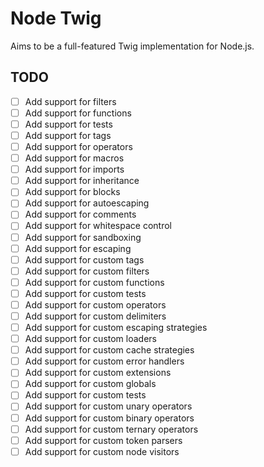 # Node Twig
Aims to be a full-featured Twig implementation for Node.js.

## TODO
- [ ] Add support for filters
- [ ] Add support for functions
- [ ] Add support for tests
- [ ] Add support for tags
- [ ] Add support for operators
- [ ] Add support for macros
- [ ] Add support for imports
- [ ] Add support for inheritance
- [ ] Add support for blocks
- [ ] Add support for autoescaping
- [ ] Add support for comments
- [ ] Add support for whitespace control
- [ ] Add support for sandboxing
- [ ] Add support for escaping
- [ ] Add support for custom tags
- [ ] Add support for custom filters
- [ ] Add support for custom functions
- [ ] Add support for custom tests
- [ ] Add support for custom operators
- [ ] Add support for custom delimiters
- [ ] Add support for custom escaping strategies
- [ ] Add support for custom loaders
- [ ] Add support for custom cache strategies
- [ ] Add support for custom error handlers
- [ ] Add support for custom extensions
- [ ] Add support for custom globals
- [ ] Add support for custom tests
- [ ] Add support for custom unary operators
- [ ] Add support for custom binary operators
- [ ] Add support for custom ternary operators
- [ ] Add support for custom token parsers
- [ ] Add support for custom node visitors
